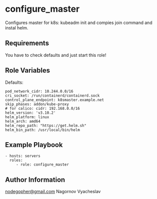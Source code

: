 configure_master
=========

Configures master for k8s: kubeadm init and compies join command and instal helm.

Requirements
------------

You have to check defaults and just start this role!

Role Variables
--------------

Defaults:
```
pod_network_cidr: 10.244.0.0/16
cri_socket: /run/containerd/containerd.sock
control_plane_endpoint: k8smaster.example.net
skip_phases: addon/kube-proxy
# for calico: cidr: 192.168.0.0/16
helm_version: 'v3.10.2'
helm_platform: linux
helm_arch: amd64
helm_repo_path: "https://get.helm.sh"
helm_bin_path: /usr/local/bin/helm
```
Example Playbook
----------------
```
- hosts: servers
  roles:
     - role: configure_master
```
Author Information
------------------

nodegopher@gmail.com
Nagornov Vyacheslav
